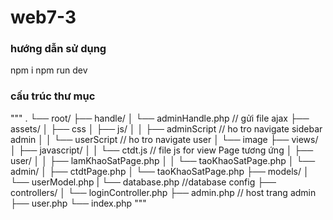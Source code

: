 # web7-3
### hướng dẫn sử dụng
npm i
npm run dev

### cấu trúc thư mục
"""
.
└── root/
    ├── handle/
    │   └── adminHandle.php // gửi file ajax
    ├── assets/
    │   ├── css
    │   ├── js/
    │   │   ├── adminScript // ho tro navigate sidebar admin
    │   │   └── userScript // ho tro navigate user
    │   └── image
    ├── views/
    │   ├── javascript/
    │   │   └── ctdt.js // file js for view Page tương ứng
    │   ├── user/
    │   │   ├── lamKhaoSatPage.php
    │   │   └── taoKhaoSatPage.php
    │   └── admin/
    │       ├── ctdtPage.php
    │       └── taoKhaoSatPage.php
    ├── models/
    │   └── userModel.php
    |   └── database.php //database config
    ├── controllers/
    │   └── loginController.php
    ├── admin.php // host trang admin
    ├── user.php
    └── index.php
"""
